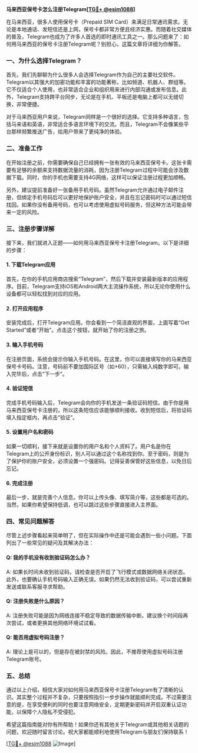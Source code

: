 **马来西亚保号卡怎么注册Telegram[[TG💪+ @esim1088](https://t.me/s/esim1088)]**

在马来西亚，很多人使用保号卡（Prepaid SIM Card）来满足日常通讯需求。无论是本地通话、发短信还是上网，保号卡都非常方便且经济实惠。而随着社交媒体的普及，Telegram也成为了许多人首选的即时通讯工具之一。那么问题来了：如何用马来西亚的保号卡注册Telegram呢？别担心，这篇文章将详细为你解答。

### 一、为什么选择Telegram？

首先，我们先聊聊为什么很多人会选择Telegram作为自己的主要社交软件。Telegram以其强大的加密功能和丰富的功能著称，比如频道、机器人、群组等。它不仅适合个人使用，也非常适合企业和组织用来进行内部沟通或发布信息。此外，Telegram支持跨平台同步，无论是在手机、平板还是电脑上都可以无缝切换，非常便捷。

对于马来西亚用户来说，Telegram同样是一个很好的选择。它支持多种语言，包括马来语和英语，非常适合多语言环境下的交流。而且，Telegram不会像某些平台那样频繁推送广告，给用户带来了更纯净的体验。

### 二、准备工作

在开始注册之前，你需要确保自己已经拥有一张有效的马来西亚保号卡。这张卡需要有足够的余额来支持数据流量的消耗，因为注册Telegram过程中可能会涉及数据下载。同时，你的手机也需要支持4G网络，这样可以保证注册过程更加顺畅。

另外，建议提前准备好一张备用手机号码。虽然Telegram允许通过电子邮件注册，但绑定手机号码后可以更好地保护账户安全，并且在忘记密码时可以通过短信找回。如果你没有备用号码，也可以考虑使用虚拟号码服务，但这种方法可能会带来一定的风险。

### 三、注册步骤详解

接下来，我们就进入正题——如何用马来西亚保号卡注册Telegram。以下是详细的步骤：

#### 1. 下载Telegram应用

首先，在你的手机应用商店搜索“Telegram”，然后下载并安装最新版本的应用程序。目前，Telegram支持iOS和Android两大主流操作系统，所以无论你使用什么设备都可以轻松找到对应的应用。

#### 2. 打开应用程序

安装完成后，打开Telegram应用。你会看到一个简洁直观的界面，上面写着“Get Started”或者“开始”。点击这个按钮，就开始了你的注册之旅。

#### 3. 输入手机号码

在注册页面，系统会提示你输入手机号码。在这里，你可以直接填写你的马来西亚保号卡号码。注意，号码前不要加国际区号（如+60），只需输入纯数字即可。输入完毕后，点击“下一步”。

#### 4. 验证短信

完成手机号码输入后，Telegram会向你的手机发送一条验证码短信。由于你是用马来西亚保号卡注册的，所以这条短信应该能够顺利接收。收到短信后，将验证码填入指定框内，再点击“验证”。

#### 5. 设置用户名和密码

如果一切顺利，接下来就是设置你的用户名和个人资料了。用户名是你在Telegram上的公开身份标识，别人可以通过这个名称找到你。至于密码，则是为了保护你的账户安全，必须设置一个强密码。记得妥善保管好这些信息，以免日后忘记。

#### 6. 完成注册

最后一步，就是完善个人信息。你可以上传头像、填写简介等，这些都是可选的。当然，如果你希望保持低调，也可以跳过这些步骤直接进入主界面。

### 四、常见问题解答

尽管上述步骤看起来简单明了，但在实际操作中还是可能会遇到一些小问题。下面列出了一些常见的疑问及其解决办法：

#### Q: 我的手机没有收到验证码怎么办？
A: 如果长时间未收到验证码，请检查是否开启了飞行模式或数据网络关闭状态。此外，也要确认手机号码输入正确无误。如果仍然无法收到验证码，可以尝试重新发送或联系客服寻求帮助。

#### Q: 注册失败是什么原因？
A: 注册失败可能是因为网络连接不稳定导致的数据传输中断。建议换个时间段再次尝试，或者更换其他网络环境试试看。

#### Q: 能否用虚拟号码注册？
A: 理论上是可以的，但是存在被封禁的风险。因此，不推荐使用虚拟号码注册Telegram账号。

### 五、总结

通过以上介绍，相信大家对如何用马来西亚保号卡注册Telegram有了清晰的认识。其实整个过程并不复杂，只要按照指引一步步操作就能顺利完成。不过需要注意的是，在享受便利的同时也要注意网络安全，定期更新密码并开启双重认证功能，以保障个人隐私不受侵犯。

希望这篇指南能对你有所帮助！如果你还有其他关于Telegram或其他相关话题的问题，欢迎随时留言讨论。祝大家都能顺利地使用Telegram与朋友们保持联系！

[[TG💪+ @esim1088](https://t.me/s/esim1088) ![Image](https://i.postimg.cc/4NQfJmqS/Snipaste-2025-05-13-00-14-12.png)]